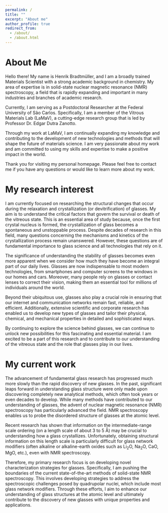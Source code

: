 ```yaml
---
permalink: /
title: ""
excerpt: "About me"
author_profile: true
redirect_from:
  - /about/
  - /about.html
---
```

About Me
======

Hello there! My name is Henrik Bradtmüller, and I am a broadly trained Materials Scientist with a strong academic background in chemistry. My area of expertise is in solid-state nuclear magnetic resonance (NMR) spectroscopy, a field that is rapidly expanding and important in many industries and branches of academic research.

Currently, I am serving as a Postdoctoral Researcher at the Federal University of São Carlos. Specifically, I am a member of the Vitrous Materials Lab (LaMaV), a cutting-edge research group that is led by Professor Dr. Edgar Dutra Zanotto.

Through my work at LaMaV, I am continually expanding my knowledge and contributing to the development of new technologies and methods that will shape the future of materials science. I am very passionate about my work and am committed to using my skills and expertise to make a positive impact in the world.

Thank you for visiting my personal homepage. Please feel free to contact me if you have any questions or would like to learn more about my work.

My research interest
======
I am currently focused on researching the structural changes that occur during the relaxation and crystallization (or devitrification) of glasses. My aim is to understand the critical factors that govern the survival or death of the vitreous state. This is an essential area of study because, once the first crystal nucleus is formed, the crystallization of glass becomes a spontaneous and unstoppable process. Despite decades of research in this field, many questions concerning the mechanisms and kinetics of the crystallization process remain unanswered. However, these questions are of fundamental importance to glass science and all technologies that rely on it.

The significance of understanding the stability of glasses becomes even more apparent when we consider how much they have become an integral part of our daily lives. Glasses are now indispensable to most modern technologies, from smartphones and computer screens to the windows in our homes and cars. Moreover, many people rely on glasses or contact lenses to correct their vision, making them an essential tool for millions of individuals around the world.

Beyond their ubiquitous use, glasses also play a crucial role in ensuring that our internet and communication networks remain fast, reliable, and efficient. Additionally, extensive scientific and corporate research has enabled us to develop new types of glasses and tailor their physical, chemical, and mechanical properties in detailed and sophisticated ways.

By continuing to explore the science behind glasses, we can continue to unlock new possibilities for this fascinating and essential material. I am excited to be a part of this research and to contribute to our understanding of the vitreous state and the role that glasses play in our lives.

My current work
======
The advancement of fundamental glass research has progressed much more slowly than the rapid discovery of new glasses. In the past, significant leaps forward in understanding glass structure were only made upon discovering completely new analytical methods, which often took years or even decades to develop. While many methods have contributed to our understanding of glasses, the advent of nuclear magnetic resonance (NMR) spectroscopy has particularly advanced the field. NMR spectroscopy enables us to probe the disordered structure of glasses at the atomic level.

Recent research has shown that information on the intermediate-range scale ordering (on a length scale of about 3 to 5 Å) may be crucial to understanding how a glass crystallizes. Unfortunately, obtaining structural information on this length scale is particularly difficult for glass network modifiers (often alkaline or alkaline-earth oxides such as Li<sub>2</sub>O, Na<sub>2</sub>O, CaO, MgO, etc.), even with NMR spectroscopy.

Therefore, my primary research focus is on developing novel characterization strategies for glasses. Specifically, I am pushing the boundaries of the current state-of-the-art methods of solid-state NMR spectroscopy. This involves developing strategies to address the spectroscopic challenges posed by quadrupolar nuclei, which include most glass network modifiers. Through these efforts, I aim to enhance our understanding of glass structures at the atomic level and ultimately contribute to the discovery of new glasses with unique properties and applications.






